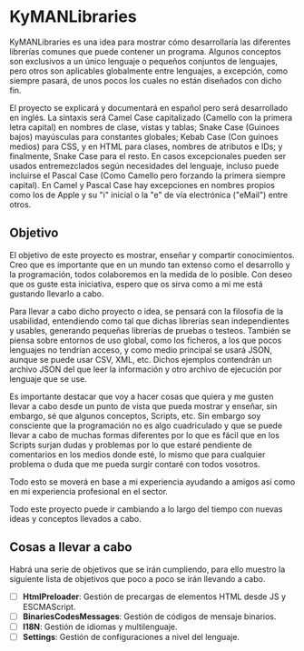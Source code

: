 # KyMANLibraries

KyMANLibraries es una idea para mostrar cómo desarrollaría las diferentes librerías comunes que puede contener un programa. Algunos conceptos son exclusivos a un único lenguaje o pequeños conjuntos de lenguajes, pero otros son aplicables globalmente entre lenguajes, a excepción, como siempre pasará, de unos pocos los cuales no están diseñados con dicho fin.

El proyecto se explicará y documentará en español pero será desarrollado en inglés. La sintaxis será Camel Case capitalizado (Camello con la primera letra capital) en nombres de clase, vistas y tablas; Snake Case (Guinoes bajos) mayúsculas para constantes globales; Kebab Case (Con guinoes medios) para CSS, y en HTML para clases, nombres de atributos e IDs; y finalmente, Snake Case para el resto. En casos excepcionales pueden ser usados entremezclados según necesidades del lenguaje, incluso puede incluirse el Pascal Case (Como Camello pero forzando la primera siempre capital). En Camel y Pascal Case hay excepciones en nombres propios como los de Apple y su "i" inicial o la "e" de vía electrónica ("eMail") entre otros.

## Objetivo

El objetivo de este proyecto es mostrar, enseñar y compartir conocimientos. Creo que es importante que en un mundo tan extenso como el desarrollo y la programación, todos colaboremos en la medida de lo posible. Con deseo que os guste esta iniciativa, espero que os sirva como a mi me está gustando llevarlo a cabo.

Para llevar a cabo dicho proyecto o idea, se pensará con la filosofía de la usabilidad, entendiendo como tal que dichas librerías sean independientes y usables, generando pequeñas librerías de pruebas o testeos. También se piensa sobre entornos de uso global, como los ficheros, a los que pocos lenguajes no tendrían acceso, y como medio principal se usará JSON, aunque se puede usar CSV, XML, etc. Dichos ejemplos contendrán un archivo JSON del que leer la información y otro archivo de ejecución por lenguaje que se use.

Es importante destacar que voy a hacer cosas que quiera y me gusten llevar a cabo desde un punto de vista que pueda mostrar y enseñar, sin embargo, sé que algunos conceptos, Scripts, etc. Sin embargo soy consciente que la programación no es algo cuadriculado y que se puede llevar a cabo de muchas formas diferentes por lo que es fácil que en los Scripts surjan dudas y problemas por lo que estaré pendiente de comentarios en los medios donde esté, lo mismo que para cualquier problema o duda que me pueda surgir contaré con todos vosotros.

Todo esto se moverá en base a mi experiencia ayudando a amigos así como en mi experiencia profesional en el sector.

Todo este proyecto puede ir cambiando a lo largo del tiempo con nuevas ideas y conceptos llevados a cabo.

## Cosas a llevar a cabo

Habrá una serie de objetivos que se irán cumpliendo, para ello muestro la siguiente lista de objetivos que poco a poco se irán llevando a cabo.

- [ ] **HtmlPreloader**: Gestión de precargas de elementos HTML desde JS y ESCMAScript.
- [ ] **BinariesCodesMessages**: Gestión de códigos de mensaje binarios.
- [ ] **I18N**: Gestión de idiomas y multilenguaje.
- [ ] **Settings**: Gestión de configuraciones a nivel del lenguaje.
